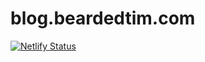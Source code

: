 # blog.beardedtim.com

[![Netlify Status](https://api.netlify.com/api/v1/badges/b2b99dc6-f726-430d-8e74-84579adf4c88/deploy-status)](https://app.netlify.com/sites/eloquent-goodall-691a24/deploys)